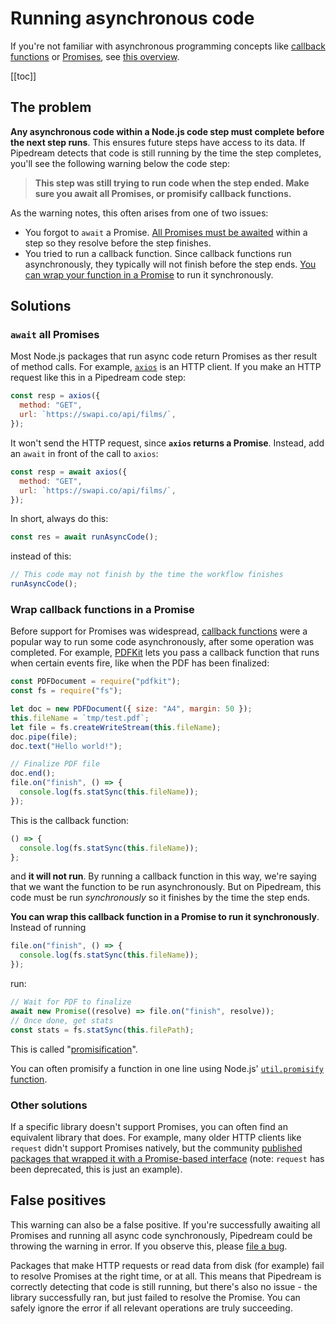 # Running asynchronous code

If you're not familiar with asynchronous programming concepts like [callback functions](https://developer.mozilla.org/en-US/docs/Glossary/Callback_function) or [Promises](https://developer.mozilla.org/en-US/docs/Web/JavaScript/Guide/Using_promises), see [this overview](https://eloquentjavascript.net/11_async.html).

[[toc]]

## The problem

**Any asynchronous code within a Node.js code step must complete before the next step runs**. This ensures future steps have access to its data. If Pipedream detects that code is still running by the time the step completes, you'll see the following warning below the code step:

> **This step was still trying to run code when the step ended. Make sure you await all Promises, or promisify callback functions.**

As the warning notes, this often arises from one of two issues:

- You forgot to `await` a Promise. [All Promises must be awaited](#await-all-promises) within a step so they resolve before the step finishes.
- You tried to run a callback function. Since callback functions run asynchronously, they typically will not finish before the step ends. [You can wrap your function in a Promise](#wrap-callback-functions-in-a-promise) to run it synchronously.

## Solutions

### `await` all Promises

Most Node.js packages that run async code return Promises as ther result of method calls. For example, [`axios`](https://docs.pipedream.com/workflows/steps/code/nodejs/http-requests/#basic-axios-usage-notes) is an HTTP client. If you make an HTTP request like this in a Pipedream code step:

```javascript
const resp = axios({
  method: "GET",
  url: `https://swapi.co/api/films/`,
});
```

It won't send the HTTP request, since **`axios` returns a Promise**. Instead, add an `await` in front of the call to `axios`:

```javascript
const resp = await axios({
  method: "GET",
  url: `https://swapi.co/api/films/`,
});
```

In short, always do this:

```javascript
const res = await runAsyncCode();
```

instead of this:

```javascript
// This code may not finish by the time the workflow finishes
runAsyncCode();
```

### Wrap callback functions in a Promise

Before support for Promises was widespread, [callback functions](https://developer.mozilla.org/en-US/docs/Glossary/Callback_function) were a popular way to run some code asynchronously, after some operation was completed. For example, [PDFKit](https://pdfkit.org/) lets you pass a callback function that runs when certain events fire, like when the PDF has been finalized:

```javascript
const PDFDocument = require("pdfkit");
const fs = require("fs");

let doc = new PDFDocument({ size: "A4", margin: 50 });
this.fileName = `tmp/test.pdf`;
let file = fs.createWriteStream(this.fileName);
doc.pipe(file);
doc.text("Hello world!");

// Finalize PDF file
doc.end();
file.on("finish", () => {
  console.log(fs.statSync(this.fileName));
});
```

This is the callback function:

```javascript
() => {
  console.log(fs.statSync(this.fileName));
};
```

and **it will not run**. By running a callback function in this way, we're saying that we want the function to be run asynchronously. But on Pipedream, this code must be run _synchronously_ so it finishes by the time the step ends.

**You can wrap this callback function in a Promise to run it synchronously**. Instead of running

```javascript
file.on("finish", () => {
  console.log(fs.statSync(this.fileName));
});
```

run:

```javascript
// Wait for PDF to finalize
await new Promise((resolve) => file.on("finish", resolve));
// Once done, get stats
const stats = fs.statSync(this.filePath);
```

This is called "[promisification](https://javascript.info/promisify)".

You can often promisify a function in one line using Node.js' [`util.promisify` function](https://2ality.com/2017/05/util-promisify.html).

### Other solutions

If a specific library doesn't support Promises, you can often find an equivalent library that does. For example, many older HTTP clients like `request` didn't support Promises natively, but the community [published packages that wrapped it with a Promise-based interface](https://www.npmjs.com/package/request#promises--asyncawait) (note: `request` has been deprecated, this is just an example).

## False positives

This warning can also be a false positive. If you're successfully awaiting all Promises and running all async code synchronously, Pipedream could be throwing the warning in error. If you observe this, please [file a bug](https://github.com/PipedreamHQ/pipedream/issues/new?assignees=&labels=bug&template=bug_report.md&title=%5BBUG%5D+).

Packages that make HTTP requests or read data from disk (for example) fail to resolve Promises at the right time, or at all. This means that Pipedream is correctly detecting that code is still running, but there's also no issue - the library successfully ran, but just failed to resolve the Promise. You can safely ignore the error if all relevant operations are truly succeeding.
